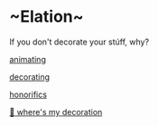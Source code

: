 # ~Elation~

If you don't decorate your stúff, why?

[animating](elation/animating)

[decorating](elation/decorating)

[honorifics](elation/honorifics)

[🎨 where's my decoration](https://github.com/orgs/Shielkwamm/teams/ship/discussions/11/comments/5)